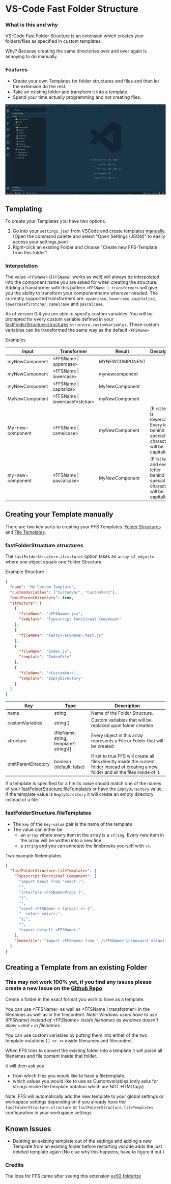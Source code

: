 # VS-Code Fast Folder Structure

### What is this and why

VS-Code Fast Folder Structure is an extension which creates your folders/files as specified in custom templates.

Why? Because creating the same directories over and over again is annoying to do manually.

### Features

- Create your own Templates for folder structures and files and then let the extension do the rest.
- Take an existing folder and transform it into a template.
- Spend your time actually programming and not creating files.

![demo](images/demo.gif)

## Templating

To create your Templates you have two options.

1. Go into your `settings.json` from VSCode and create templates [manually](#template-format). (Open the command palette and select "Open Settings (JSON)" to easily access your settings.json)
2. Right-click an existing Folder and choose "Create new FFS-Template from this folder"

### Interpolation

The value `<FFSName>` (`[FFSName]` works as well) will always be interpolated into the component name you are asked for when creating the structure.
Adding a transformer with this pattern `<FFSName | transformer>` will give you the ability to transform your componentname wherever needed.
The currently supported transformers are: `uppercase`, `lowercase`, `capitalize`, `lowercasefirstchar`, `camelcase` and `pascalcase`.

As of version 0.4 you are able to specify custom variables. You will be prompted for every custom variable defined in your [fastFolderStructure.structures](#fastFolderStructure.structures) `structure.customVariables`. These custom variables can be transformed the same way as the default `<FFSName>`

Examples

| Input            | Transformer                       | Result         | Description                                                                               |
| ---------------- | --------------------------------- | -------------- | ----------------------------------------------------------------------------------------- |
| myNewComponent   | \<FFSName \| uppercase\>          | MYNEWCOMPONENT |
| myNewComponent   | \<FFSName \| lowercase\>          | mynewcomponent |
| myNewComponent   | \<FFSName \| capitalize\>         | MyNewComponent |
| MyNewComponent   | \<FFSName \| lowercasefirstchar\> | myNewComponent |
| My-new-component | \<FFSName \| camelcase\>          | myNewComponent | (First letter is lowercased. Every letter behind a special character will be capitalized) |
| my-new-component | \<FFSName \| pascalcase\>         | MyNewComponent | (First letter and every letter behind a special character will be capitalized)            |

## Creating your Template manually

There are two key parts to creating your FFS Templates. [Folder Structures](#fastFolderStructure.structures) and [File Templates](#fastFolderStructure.fileTemplates).

### fastFolderStructure.structures

The `fastFolderStructure.structures` option takes an `array of objects` where one object equals one Folder Structure.

Example Structure

```json
{
  "name": "My Custom Template",
  "customVariables": ["CustomVar", "CustomVar2"],
  "omitParentDirectory": true,
  "structure": [
    {
      "fileName": "<FFSName>.jsx",
      "template": "Typescript Functional Component"
    },
    {
      "fileName": "tests/<FFSName>.test.js"
    },
    {
      "fileName": "index.js",
      "template": "IndexFile"
    },
    {
      "fileName": "<CustomVar>",
      "template": "EmptyDirectory"
    }
  ]
}
```

| Key                 | Type                                    | Description                                                                                                                                  |
| ------------------- | --------------------------------------- | -------------------------------------------------------------------------------------------------------------------------------------------- |
| name                | string                                  | Name of the Folder Structure.                                                                                                                |
| customVariables     | string[]                                | Custom variables that will be replaced upon folder creation                                                                                  |
| structure           | {fileName: string, template?: string}[] | Every object in this array represents a File or Folder that will be created                                                                  |
| omitParentDirectory | boolean (default: false)                | If set to true FFS will create all files directly inside the current folder instead of creating a new folder and all the files inside of it. |

If a template is specified for a file its value should match one of the names of your [fastFolderStructure.fileTemplates](#fastFolderStructure.fileTemplates) or have the `EmptyDirectory` value. If the template value is `EmptyDirectory` it will create an empty directory instead of a file.

### fastFolderStructure.fileTemplates

- The `key` of the `key-value` pair is the name of the template
- The value can either be
  - an `array` where every item in the array is a `string`. Every new item in the array will be written into a new line.
  - a `string` and you can annotate the linebreaks yourself with `\n`.

Two example filetemplates

```json
{
  "fastFolderStructure.fileTemplates": {
    "Typescript Functional Component": [
      "import React from 'react';",
      "",
      "interface <FFSName>Props {",
      "}",
      "",
      "const <FFSName> = (props) => {",
      "  return <div/>;",
      "};",
      "",
      "export default <FFSName>;"
    ],
    "Indexfile": "import <FFSName> from './<FFSName>'\n\nexport default <FFSName>;"
  }
}
```

## Creating a Template from an existing Folder

### This may not work 100% yet, if you find any issues please create a new Issue on the [Github Repo](https://github.com/Huuums/vscode-fast-folder-structure/issues)

Create a folder in the exact format you wish to have as a template.

You can use \<FFSName\> as well as \<FFSName \| transformer\> in the filenames as well as in the filecontent.
_Note: Windows users have to use \[FFSName\] instead of \<FFSName\> inside filenames as windows doesn't allow `<` and `>` in filenames._

You can use custom variables by putting them into either of the two template notations `[] or <>` inside filenames and filecontent.

When FFS tries to convert the existing folder into a template it will parse all filenames and file content inside that folder.

It will then ask you

- from which files you would like to have a filetemplate.
- which values you would like to use as Customvariables (only asks for strings inside the template notation which are NOT HTMLtags)

Note: FFS will automatically add the new template to your global settings or workspace settings depending on if you already have the `fastFolderStructure.structure` or `fastFolderStructure.fileTemplates` configuration in your workspace settings.

## Known Issues

- Deleting an existing template out of the settings and adding a new Template from an existing folder before restarting vscode adds the just deleted template again (No clue why this happens, have to figure it out.)

### Credits

The idea for FFS came after seeing this extension [ee92.folderize](https://marketplace.visualstudio.com/items?itemName=ee92.folderize)
